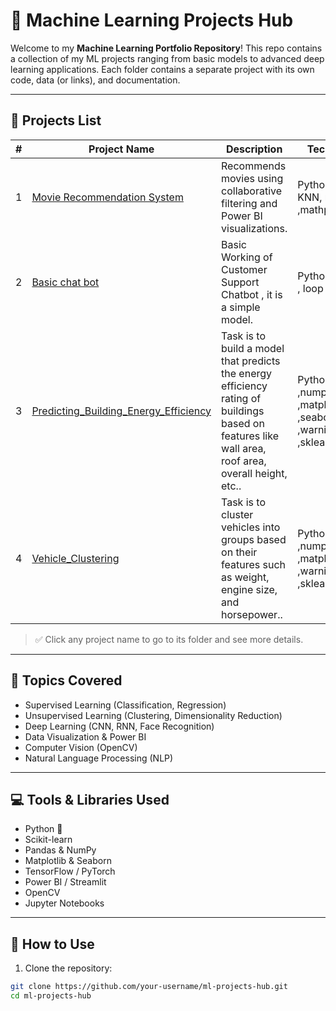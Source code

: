 # 🧠 Machine Learning Projects Hub

Welcome to my **Machine Learning Portfolio Repository**! This repo contains a collection of my ML projects ranging from basic models to advanced deep learning applications. Each folder contains a separate project with its own code, data (or links), and documentation.

---

## 📁 Projects List

| # | Project Name | Description | Technologies |
|--:|--------------|-------------|--------------|
| 1 | [Movie Recommendation System](./Movie-Recommendation-System/) | Recommends movies using collaborative filtering and Power BI visualizations. | Python, Pandas, KNN, numpy ,mathplotlip |
| 2 | [Basic chat bot]([./Movie-Recommendation-System/](https://github.com/Quantum-code04/ML_projects_For_Fun-/blob/main/Predicting_Building_Energy_Efficiency01.ipynb)) | Basic Working of  Customer Support Chatbot , it is a simple model. | Python(Dictionary , loop ) |
| 3 | [Predicting_Building_Energy_Efficiency](./Movie-Recommendation-System/) | Task is to build a model that predicts the energy efficiency rating of buildings based on features like wall area, roof area, overall height, etc.. | Python (pandas ,numpy ,matplotlib ,seaborn ,warnings ,sklearn )|
| 4 | [Vehicle_Clustering](./Movie-Recommendation-System/) | Task is to cluster vehicles into groups based on their features such as weight, engine size, and horsepower.. | Python (pandas ,numpy ,matplotlib  ,warnings ,sklearn ) |

> ✅ Click any project name to go to its folder and see more details.

---

## 📌 Topics Covered

- Supervised Learning (Classification, Regression)
- Unsupervised Learning (Clustering, Dimensionality Reduction)
- Deep Learning (CNN, RNN, Face Recognition)
- Data Visualization & Power BI
- Computer Vision (OpenCV)
- Natural Language Processing (NLP)

---

## 💻 Tools & Libraries Used

- Python 🐍
- Scikit-learn
- Pandas & NumPy
- Matplotlib & Seaborn
- TensorFlow / PyTorch
- Power BI / Streamlit
- OpenCV
- Jupyter Notebooks

---

## 🔧 How to Use

1. Clone the repository:
```bash
git clone https://github.com/your-username/ml-projects-hub.git
cd ml-projects-hub
